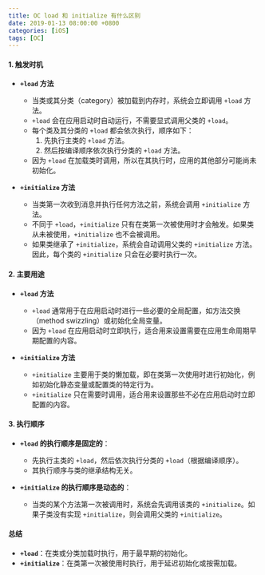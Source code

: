 ```yaml
---
title: OC load 和 initialize 有什么区别
date: 2019-01-13 08:00:00 +0800
categories: [iOS]
tags: [OC]
---
```


#### 1. 触发时机

- **`+load` 方法**

  - 当类或其分类（category）被加载到内存时，系统会立即调用 `+load` 方法。
  - `+load` 会在应用启动时自动运行，不需要显式调用父类的 `+load`。
  - 每个类及其分类的 `+load` 都会依次执行，顺序如下：
    1. 先执行主类的 `+load` 方法。
    2. 然后按编译顺序依次执行分类的 `+load` 方法。
  - 因为 `+load` 在加载类时调用，所以在其执行时，应用的其他部分可能尚未初始化。

- **`+initialize` 方法**
  - 当类第一次收到消息并执行任何方法之前，系统会调用 `+initialize` 方法。
  - 不同于 `+load`，`+initialize` 只有在类第一次被使用时才会触发。如果类从未被使用，`+initialize` 也不会被调用。
  - 如果类继承了 `+initialize`，系统会自动调用父类的 `+initialize` 方法。因此，每个类的 `+initialize` 只会在必要时执行一次。

#### 2. 主要用途

- **`+load` 方法**

  - `+load` 通常用于在应用启动时进行一些必要的全局配置，如方法交换（method swizzling）或初始化全局变量。
  - 因为 `+load` 在应用启动时立即执行，适合用来设置需要在应用生命周期早期配置的内容。

- **`+initialize` 方法**
  - `+initialize` 主要用于类的懒加载，即在类第一次使用时进行初始化，例如初始化静态变量或配置类的特定行为。
  - `+initialize` 只在需要时调用，适合用来设置那些不必在应用启动时立即配置的内容。

#### 3. 执行顺序

- **`+load` 的执行顺序是固定的**：

  - 先执行主类的 `+load`，然后依次执行分类的 `+load`（根据编译顺序）。
  - 其执行顺序与类的继承结构无关。

- **`+initialize` 的执行顺序是动态的**：
  - 当类的某个方法第一次被调用时，系统会先调用该类的 `+initialize`。如果子类没有实现 `+initialize`，则会调用父类的 `+initialize`。

#### 总结

- **`+load`**：在类或分类加载时执行，用于最早期的初始化。
- **`+initialize`**：在类第一次被使用时执行，用于延迟初始化或按需加载。
